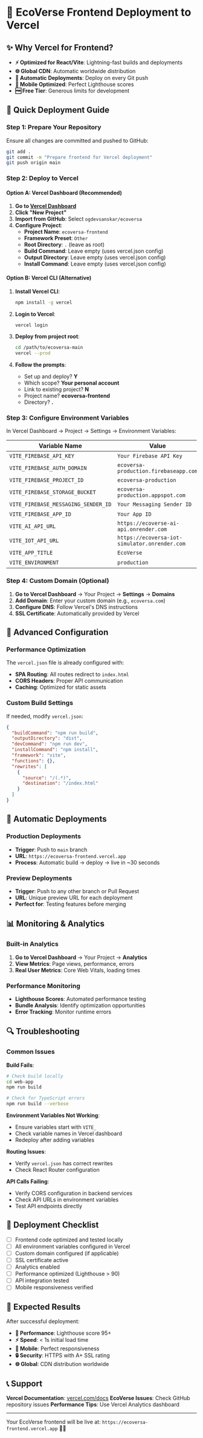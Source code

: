 # 🚀 EcoVerse Frontend Deployment to Vercel

## ✨ Why Vercel for Frontend?

- **⚡ Optimized for React/Vite**: Lightning-fast builds and deployments
- **🌐 Global CDN**: Automatic worldwide distribution
- **🔄 Automatic Deployments**: Deploy on every Git push
- **📱 Mobile Optimized**: Perfect Lighthouse scores
- **🆓 Free Tier**: Generous limits for development

## 🎯 Quick Deployment Guide

### Step 1: Prepare Your Repository

Ensure all changes are committed and pushed to GitHub:

```bash
git add .
git commit -m "Prepare frontend for Vercel deployment"
git push origin main
```

### Step 2: Deploy to Vercel

#### Option A: Vercel Dashboard (Recommended)

1. **Go to [Vercel Dashboard](https://vercel.com/dashboard)**
2. **Click "New Project"**
3. **Import from GitHub**: Select `ogdevsanskar/ecoversa`
4. **Configure Project**:
   - **Project Name**: `ecoversa-frontend`
   - **Framework Preset**: `Other`
   - **Root Directory**: `.` (leave as root)
   - **Build Command**: Leave empty (uses vercel.json config)
   - **Output Directory**: Leave empty (uses vercel.json config)
   - **Install Command**: Leave empty (uses vercel.json config)

#### Option B: Vercel CLI (Alternative)

1. **Install Vercel CLI**:
   ```bash
   npm install -g vercel
   ```

2. **Login to Vercel**:
   ```bash
   vercel login
   ```

3. **Deploy from project root**:
   ```bash
   cd /path/to/ecoversa-main
   vercel --prod
   ```

4. **Follow the prompts**:
   - Set up and deploy? **Y**
   - Which scope? **Your personal account**
   - Link to existing project? **N**
   - Project name? **ecoversa-frontend**
   - Directory? **.**

### Step 3: Configure Environment Variables

In Vercel Dashboard → Project → Settings → Environment Variables:

| Variable Name | Value | Environment |
|--------------|--------|-------------|
| `VITE_FIREBASE_API_KEY` | `Your Firebase API Key` | Production |
| `VITE_FIREBASE_AUTH_DOMAIN` | `ecoversa-production.firebaseapp.com` | Production |
| `VITE_FIREBASE_PROJECT_ID` | `ecoversa-production` | Production |
| `VITE_FIREBASE_STORAGE_BUCKET` | `ecoversa-production.appspot.com` | Production |
| `VITE_FIREBASE_MESSAGING_SENDER_ID` | `Your Messaging Sender ID` | Production |
| `VITE_FIREBASE_APP_ID` | `Your App ID` | Production |
| `VITE_AI_API_URL` | `https://ecoverse-ai-api.onrender.com` | Production |
| `VITE_IOT_API_URL` | `https://ecoversa-iot-simulator.onrender.com` | Production |
| `VITE_APP_TITLE` | `EcoVerse` | Production |
| `VITE_ENVIRONMENT` | `production` | Production |

### Step 4: Custom Domain (Optional)

1. **Go to Vercel Dashboard** → Your Project → **Settings** → **Domains**
2. **Add Domain**: Enter your custom domain (e.g., `ecoversa.com`)
3. **Configure DNS**: Follow Vercel's DNS instructions
4. **SSL Certificate**: Automatically provided by Vercel

## 🔧 Advanced Configuration

### Performance Optimization

The `vercel.json` file is already configured with:
- **SPA Routing**: All routes redirect to `index.html`
- **CORS Headers**: Proper API communication
- **Caching**: Optimized for static assets

### Custom Build Settings

If needed, modify `vercel.json`:

```json
{
  "buildCommand": "npm run build",
  "outputDirectory": "dist",
  "devCommand": "npm run dev",
  "installCommand": "npm install",
  "framework": "vite",
  "functions": {},
  "rewrites": [
    {
      "source": "/(.*)",
      "destination": "/index.html"
    }
  ]
}
```

## 🚀 Automatic Deployments

### Production Deployments
- **Trigger**: Push to `main` branch
- **URL**: `https://ecoversa-frontend.vercel.app`
- **Process**: Automatic build → deploy → live in ~30 seconds

### Preview Deployments
- **Trigger**: Push to any other branch or Pull Request
- **URL**: Unique preview URL for each deployment
- **Perfect for**: Testing features before merging

## 📊 Monitoring & Analytics

### Built-in Analytics
1. **Go to Vercel Dashboard** → Your Project → **Analytics**
2. **View Metrics**: Page views, performance, errors
3. **Real User Metrics**: Core Web Vitals, loading times

### Performance Monitoring
- **Lighthouse Scores**: Automated performance testing
- **Bundle Analysis**: Identify optimization opportunities
- **Error Tracking**: Monitor runtime errors

## 🔍 Troubleshooting

### Common Issues

**Build Fails**:
```bash
# Check build locally
cd web-app
npm run build

# Check for TypeScript errors
npm run build --verbose
```

**Environment Variables Not Working**:
- Ensure variables start with `VITE_`
- Check variable names in Vercel dashboard
- Redeploy after adding variables

**Routing Issues**:
- Verify `vercel.json` has correct rewrites
- Check React Router configuration

**API Calls Failing**:
- Verify CORS configuration in backend services
- Check API URLs in environment variables
- Test API endpoints directly

## 🎉 Deployment Checklist

- [ ] Frontend code optimized and tested locally
- [ ] All environment variables configured in Vercel
- [ ] Custom domain configured (if applicable)
- [ ] SSL certificate active
- [ ] Analytics enabled
- [ ] Performance optimized (Lighthouse > 90)
- [ ] API integration tested
- [ ] Mobile responsiveness verified

## 🌟 Expected Results

After successful deployment:

- **🚀 Performance**: Lighthouse score 95+ 
- **⚡ Speed**: < 1s initial load time
- **📱 Mobile**: Perfect responsiveness
- **🔒 Security**: HTTPS with A+ SSL rating
- **🌐 Global**: CDN distribution worldwide

## 📞 Support

**Vercel Documentation**: [vercel.com/docs](https://vercel.com/docs)
**EcoVerse Issues**: Check GitHub repository issues
**Performance Tips**: Use Vercel Analytics dashboard

---

Your EcoVerse frontend will be live at: `https://ecoversa-frontend.vercel.app` 🌿✨
